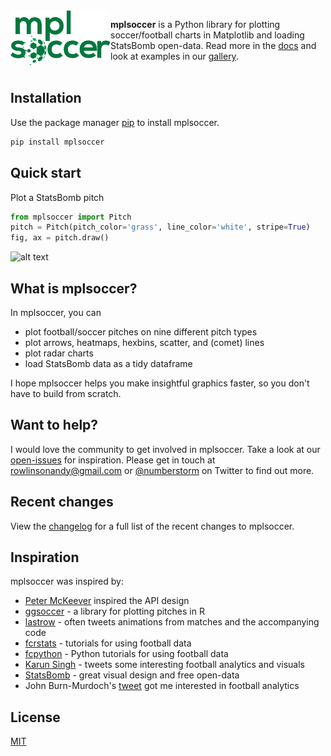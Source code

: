 <img src="docs/source/logo-green.png" width="160px" align="left" />

**mplsoccer** is a Python library for plotting soccer/football charts in Matplotlib and loading StatsBomb open-data. Read more in the 
[docs](https://mplsoccer.readthedocs.io/) and look at 
examples in our [gallery](https://mplsoccer.readthedocs.io/en/latest/gallery/index.html).
<br/>
<br/>

## Installation

Use the package manager [pip](https://pip.pypa.io/en/stable/) to install mplsoccer.

```bash
pip install mplsoccer
```

## Quick start

Plot a StatsBomb pitch

```python
from mplsoccer import Pitch
pitch = Pitch(pitch_color='grass', line_color='white', stripe=True)
fig, ax = pitch.draw()
```
![alt text](https://github.com/andrewRowlinson/mplsoccer/blob/master/docs/quick_start.png?raw=true "statsbomb pitch")

## What is mplsoccer?
In mplsoccer, you can
- plot football/soccer pitches on nine different pitch types
- plot arrows, heatmaps, hexbins, scatter, and (comet) lines
- plot radar charts
- load StatsBomb data as a tidy dataframe

I hope mplsoccer helps you make insightful graphics faster, so you don't have to build from scratch.

## Want to help?
I would love the community to get involved in mplsoccer.
Take a look at our [open-issues](https://github.com/andrewRowlinson/mplsoccer/issues) for inspiration.
Please get in touch at rowlinsonandy@gmail.com or [@numberstorm](https://twitter.com/numberstorm) on Twitter to find out more.

## Recent changes

View the [changelog](https://github.com/andrewRowlinson/mplsoccer/blob/master/CHANGELOG.md) for a full list of the recent changes to mplsoccer.

## Inspiration

mplsoccer was inspired by:
- [Peter McKeever](http://petermckeever.com/2019/01/plotting-pitches-in-python/) inspired the API design
- [ggsoccer](https://github.com/Torvaney/ggsoccer) - a library for plotting pitches in R
- [lastrow](https://twitter.com/lastrowview) - often tweets animations from matches and the accompanying code
- [fcrstats](http://fcrstats.com/) - tutorials for using football data
- [fcpython](https://fcpython.com/) - Python tutorials for using football data
- [Karun Singh](https://twitter.com/karun1710) - tweets some interesting football analytics and visuals
- [StatsBomb](https://statsbomb.com/) - great visual design and free open-data
- John Burn-Murdoch's [tweet](https://twitter.com/jburnmurdoch/status/1057907312030085120) got me interested in football analytics

## License

[MIT](https://choosealicense.com/licenses/mit)
